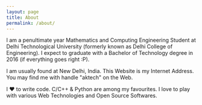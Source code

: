 ```yaml
---
layout: page
title: About
permalink: /about/
---
```


I am a penultimate year Mathematics and Computing Engineering Student at Delhi Technological University (formerly known as Delhi College of Engineering). I expect to graduate with a Bachelor of Technology degree in 2016 (if everything goes right :P).

I am usually found at New Delhi, India. This Website is my Internet Address. You may find me with handle "aktech" on the Web.

I ❤ to write code. C/C++ & Python are among my favourites. I love to play with various Web Technologies and Open Source Softwares.